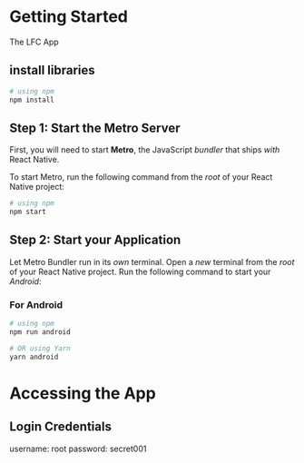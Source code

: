 # Getting Started
The LFC App

## install libraries
```bash
# using npm
npm install
```

## Step 1: Start the Metro Server

First, you will need to start **Metro**, the JavaScript _bundler_ that ships _with_ React Native.

To start Metro, run the following command from the _root_ of your React Native project:

```bash
# using npm
npm start
```

## Step 2: Start your Application

Let Metro Bundler run in its _own_ terminal. Open a _new_ terminal from the _root_ of your React Native project. Run the following command to start your _Android_:

### For Android

```bash
# using npm
npm run android

# OR using Yarn
yarn android
```

# Accessing the App

## Login Credentials
   username: root
   password: secret001
